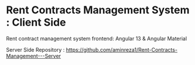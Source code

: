 # Rent Contracts Management System : Client Side
Rent contract management system frontend: Angular 13 &amp; Angular Material

Server Side Repository : https://github.com/aminreza1/Rent-Contracts-Management---Server

